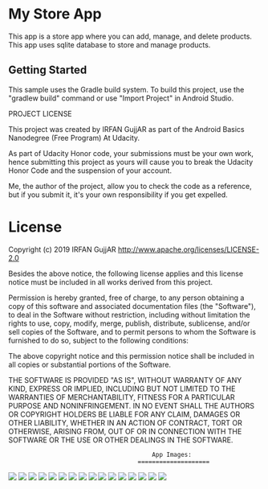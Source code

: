 My Store App
===================================
This app is a store app where you can add, manage, and delete products. This app uses sqlite database to store and
manage products.

Getting Started
---------------

This sample uses the Gradle build system. To build this project, use the
"gradlew build" command or use "Import Project" in Android Studio.


PROJECT LICENSE

This project was created by IRFAN GujjAR as part of the Android Basics Nanodegree (Free Program) At Udacity.

As part of Udacity Honor code, your submissions must be your own work, hence
submitting this project as yours will cause you to break the Udacity Honor Code
and the suspension of your account.

Me, the author of the project, allow you to check the code as a reference, but if
you submit it, it's your own responsibility if you get expelled.

License
========

Copyright (c) 2019 IRFAN GujjAR
        http://www.apache.org/licenses/LICENSE-2.0

Besides the above notice, the following license applies and this license notice
must be included in all works derived from this project.

Permission is hereby granted, free of charge, to any person obtaining a copy
of this software and associated documentation files (the "Software"), to deal
in the Software without restriction, including without limitation the rights
to use, copy, modify, merge, publish, distribute, sublicense, and/or sell
copies of the Software, and to permit persons to whom the Software is
furnished to do so, subject to the following conditions:

The above copyright notice and this permission notice shall be included in all
copies or substantial portions of the Software.

THE SOFTWARE IS PROVIDED "AS IS", WITHOUT WARRANTY OF ANY KIND, EXPRESS OR
IMPLIED, INCLUDING BUT NOT LIMITED TO THE WARRANTIES OF MERCHANTABILITY,
FITNESS FOR A PARTICULAR PURPOSE AND NONINFRINGEMENT. IN NO EVENT SHALL THE
AUTHORS OR COPYRIGHT HOLDERS BE LIABLE FOR ANY CLAIM, DAMAGES OR OTHER
LIABILITY, WHETHER IN AN ACTION OF CONTRACT, TORT OR OTHERWISE, ARISING FROM,
OUT OF OR IN CONNECTION WITH THE SOFTWARE OR THE USE OR OTHER DEALINGS IN THE
SOFTWARE.


                                        
                                            App Images:
                                        ====================
![](Images/1.png) ![](Images/2.png)
![](Images/3.png) ![](Images/4.png)
![](Images/5.png) ![](Images/6.png)
![](Images/7.png) ![](Images/8.png)
![](Images/9.png) ![](Images/10.png)
![](Images/11.png) ![](Images/12.png)
![](Images/13.png) ![](Images/14.png)
![](Images/15.png) ![](Images/16.png)
